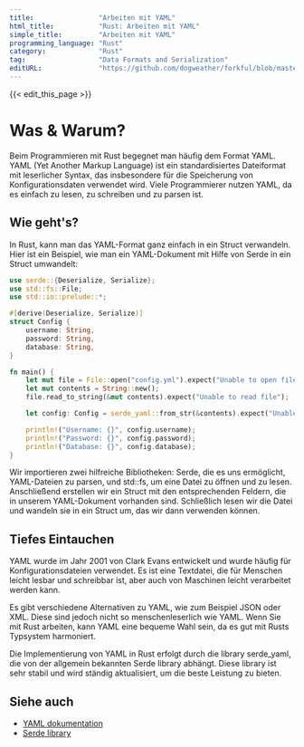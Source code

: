 ```yaml
---
title:                "Arbeiten mit YAML"
html_title:           "Rust: Arbeiten mit YAML"
simple_title:         "Arbeiten mit YAML"
programming_language: "Rust"
category:             "Rust"
tag:                  "Data Formats and Serialization"
editURL:              "https://github.com/dogweather/forkful/blob/master/content/de/rust/working-with-yaml.md"
---
```


{{< edit_this_page >}}

# Was & Warum?
Beim Programmieren mit Rust begegnet man häufig dem Format YAML. YAML (Yet Another Markup Language) ist ein standardisiertes Dateiformat mit leserlicher Syntax, das insbesondere für die Speicherung von Konfigurationsdaten verwendet wird. Viele Programmierer nutzen YAML, da es einfach zu lesen, zu schreiben und zu parsen ist.

## Wie geht's?
In Rust, kann man das YAML-Format ganz einfach in ein Struct verwandeln. Hier ist ein Beispiel, wie man ein YAML-Dokument mit Hilfe von Serde in ein Struct umwandelt:

```Rust
use serde::{Deserialize, Serialize};
use std::fs::File;
use std::io::prelude::*;

#[derive(Deserialize, Serialize)]
struct Config {
    username: String, 
    password: String,
    database: String,
}

fn main() {
    let mut file = File::open("config.yml").expect("Unable to open file");
    let mut contents = String::new();
    file.read_to_string(&mut contents).expect("Unable to read file");

    let config: Config = serde_yaml::from_str(&contents).expect("Unable to parse YAML");

    println!("Username: {}", config.username);
    println!("Password: {}", config.password);
    println!("Database: {}", config.database);
}
```

Wir importieren zwei hilfreiche Bibliotheken: Serde, die es uns ermöglicht, YAML-Dateien zu parsen, und std::fs, um eine Datei zu öffnen und zu lesen. Anschließend erstellen wir ein Struct mit den entsprechenden Feldern, die in unserem YAML-Dokument vorhanden sind. Schließlich lesen wir die Datei und wandeln sie in ein Struct um, das wir dann verwenden können.

## Tiefes Eintauchen
YAML wurde im Jahr 2001 von Clark Evans entwickelt und wurde häufig für Konfigurationsdateien verwendet. Es ist eine Textdatei, die für Menschen leicht lesbar und schreibbar ist, aber auch von Maschinen leicht verarbeitet werden kann.

Es gibt verschiedene Alternativen zu YAML, wie zum Beispiel JSON oder XML. Diese sind jedoch nicht so menschenleserlich wie YAML. Wenn Sie mit Rust arbeiten, kann YAML eine bequeme Wahl sein, da es gut mit Rusts Typsystem harmoniert.

Die Implementierung von YAML in Rust erfolgt durch die library serde_yaml, die von der allgemein bekannten Serde library abhängt. Diese library ist sehr stabil und wird ständig aktualisiert, um die beste Leistung zu bieten.

## Siehe auch
- [YAML dokumentation](https://yaml.org/)
- [Serde library](https://github.com/serde-rs/serde)
